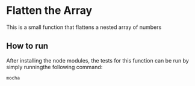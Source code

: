 # Flatten the Array
This is a small function that flattens a nested array of numbers

## How to run
After installing the node modules, the tests for this function can be run by simply runningthe following command:

```
mocha
```
